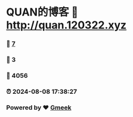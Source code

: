 # QUAN的博客 :link: http://quan.120322.xyz 
### :page_facing_up: [7](http://quan.120322.xyz/tag.html) 
### :speech_balloon: 3 
### :hibiscus: 4056 
### :alarm_clock: 2024-08-08 17:38:27 
### Powered by :heart: [Gmeek](https://github.com/Meekdai/Gmeek)
